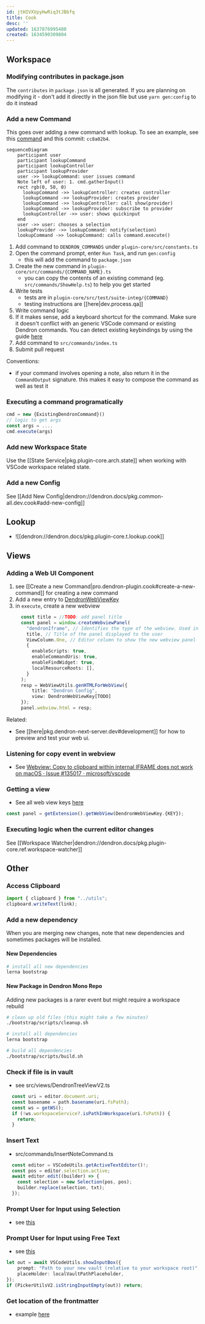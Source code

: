 ```yaml
---
id: jtHIVXVpyHwRiq3tJBbfq
title: Cook
desc: ''
updated: 1637876995480
created: 1634590309804
---
```


## Workspace

### Modifying contributes in package.json 

The `contributes` in `package.json` is all generated. If you are planning on modifying it - don't add it directly in the json file but use `yarn gen:config` to do it instead

### Add a new Command

This goes over adding a new command with lookup. To see an example, see this [command](https://github.com/dendronhq/dendron/blob/master/packages/plugin-core/src/commands/InsertNoteLink.ts) and this commit: `cc8a02b4`.

```mermaid
sequenceDiagram
    participant user
    participant lookupCommand
    participant lookupController
    participant lookupProvider
    user ->> lookupCommand: user issues command
    Note left of user: 1. cmd.gatherInput()
    rect rgb(0, 50, 0)
      lookupCommand ->> lookupController: creates controller 
      lookupCommand ->> lookupProvider: creates provider
      lookupCommand ->> lookupController: call show(provider)
      lookupCommand ->> lookupProvider: subscribe to provider
      lookupController ->> user: shows quickinput 
    end
    user ->> user: chooses a selection
    lookupProvider ->> lookupCommand: notify(selection)
    lookupCommand ->> lookupCommand: calls command.execute()
```

1. Add command to `DENDRON_COMMANDS` under `plugin-core/src/constants.ts`
2. Open the command prompt, enter `Run Task`, and run `gen:config`
   - this will add the command to `package.json`
3. Create the new command in `plugin-core/src/commands/{COMMAND_NAME}.ts`
   - you can copy the contents of an existing command (eg. `src/commands/ShowHelp.ts`) to help you get started
4. Write tests
   - tests are in `plugin-core/src/test/suite-integ/{COMMAND}`
   - testing instructions are [[here|dev.process.qa]]
5. Write command logic
6. If it makes sense, add a keyboard shortcut for the command. Make sure it doesn't conflict with an generic VSCode command or existing Dendron commands. You can detect existing keybindings by using the guide [here](https://code.visualstudio.com/docs/getstarted/keybindings#_detecting-keybinding-conflicts)
7. Add command to `src/commands/index.ts`
8. Submit pull request

Conventions:

- if your command involves opening a note, also return it in the `CommandOutput` signature. this makes it easy to compose the command as well as test it

### Executing a command programatically

```ts
cmd = new {ExistingDendronCommand}()
// logic to get args
const args = ....
cmd.execute(args)
```


### Add new Workspace State

Use the [[State Service|pkg.plugin-core.arch.state]] when working with VSCode workspace related state.

### Add a new Config

See [[Add New Config|dendron://dendron.docs/pkg.common-all.dev.cook#add-new-config]]

## Lookup
- ![[dendron://dendron.docs/pkg.plugin-core.t.lookup.cook]]

## Views
### Adding a Web UI Component

1. see [[Create a new Command|pro.dendron-plugin.cook#create-a-new-command]] for creating a new command
2. Add a new entry to [DendronWebViewKey](https://github.com/dendronhq/dendron/blob/master/packages/common-all/src/types/typesv2.ts)
3. in `execute`, create a new webview
   ```ts
     const title = //TODO: add panel title
     const panel = window.createWebviewPanel(
       "dendronIframe", // Identifies the type of the webview. Used internally
       title, // Title of the panel displayed to the user
       ViewColumn.One, // Editor column to show the new webview panel in.
       {
         enableScripts: true,
         enableCommandUris: true,
         enableFindWidget: true,
         localResourceRoots: [],
       }
     );
     resp = WebViewUtils.genHTMLForWebView({
         title: "Dendron Config",
         view: DendronWebViewKey[TODO]
     });
     panel.webview.html = resp;
   ```

Related:

- See [[here|pkg.dendron-next-server.dev#development]] for how to preview and test your web ui.

### Listening for copy event in webview
- See [Webview: Copy to clipboard within internal IFRAME does not work on macOS  · Issue #135017 · microsoft/vscode](https://github.com/microsoft/vscode/issues/135017)

### Getting a view

- See all web view keys [here](https://github.com/dendronhq/dendron/blob/bea9b6501e7699afdecda2ee14ad37fb4415ab32/packages/common-all/src/types/typesv2.ts#L711)

```ts
const panel = getExtension().getWebView(DendronWebViewKey.{KEY});
```

### Executing logic when the current editor changes
See [[Workspace Watcher|dendron://dendron.docs/pkg.plugin-core.ref.workspace-watcher]]

## Other

### Access Clipboard

```ts
import { clipboard } from "../utils";
clipboard.writeText(link);
```


### Add a new dependency

When you are merging new changes, note that new dependencies and sometimes packages will be installed. 

#### New Dependencies

```sh
# install all new dependencies
lerna bootstrap
```

#### New Package in Dendron Mono Repo

Adding new packages is a rarer event but might require a workspace rebuild

```sh
# clean up old files (this might take a few minutes)
./bootstrap/scripts/cleanup.sh

# install all dependencies
lerna bootstrap

# build all dependencies
./bootstrap/scripts/build.sh
```

### Check if file is in vault

- see src/views/DendronTreeViewV2.ts

```ts
  const uri = editor.document.uri;
  const basename = path.basename(uri.fsPath);
  const ws = getWS();
  if (!ws.workspaceService?.isPathInWorkspace(uri.fsPath)) {
    return;
  }
```

### Insert Text

- src/commands/InsertNoteCommand.ts

```ts
  const editor = VSCodeUtils.getActiveTextEditor()!;
  const pos = editor.selection.active;
  await editor.edit((builder) => {
    const selection = new Selection(pos, pos);
    builder.replace(selection, txt);
  });
```

### Prompt User for Input using Selection

- see [this](https://github.com/dendronhq/dendron/blob/master/packages/plugin-core/src/commands/VaultAddCommand.ts)

### Prompt User for Input using Free Text

- see [this](https://github.com/dendronhq/dendron/blob/master/packages/plugin-core/src/commands/VaultAddCommand.ts)

```ts
let out = await VSCodeUtils.showInputBox({
    prompt: "Path to your new vault (relative to your workspace root)",
    placeHolder: localVaultPathPlaceholder,
});
if (PickerUtilsV2.isStringInputEmpty(out)) return;
```

### Get location of the frontmatter

- example [here](https://github.com/dendronhq/dendron/blob/master/packages/plugin-core/src/services/NoteSyncService.ts)

